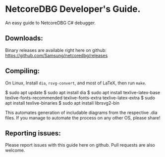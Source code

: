 # NetcoreDBG Developer's Guide.

An easy guide to NetcoreDBG C# debugger.


## Downloads:

Binary releases are available right here on github:
https://github.com/Samsung/netcoredbg/releases


## Compiling:

On Linux, Install `dia`, `rsvg-convert`, and most of LaTeX, then run `make`.

$ sudo apt update
$ sudo apt install dia
$ sudo apt install texlive-latex-base texlive-fonts-recommended texlive-fonts-extra texlive-latex-extra
$ sudo apt install texlive-binaries
$ sudo apt install librsvg2-bin

This automates generation of includable diagrams from the respective .dia files.
If you manage to automate the process on any other OS, please share!


## Reporting issues:

Please report issues with this guide here on github. Pull requests are also welcome.
